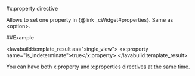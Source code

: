 
#x:property directive

<script type="lavabuild/eval">result = global.LavaBuild.generateDirectiveInfoBox('property');</script>

Allows to set one property in {@link _cWidget#properties}. Same as &lt;option&gt;.

##Example

<lavabuild:template_result as="single_view">
<checkbox>
	<x:property name="is_indeterminate">true</x:property>
</checkbox>
</lavabuild:template_result>

You can have both x:property and x:properties directives at the same time.